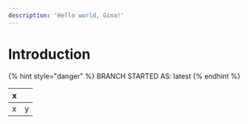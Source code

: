 ```yaml
---
description: 'Hello world, Gina!'
---
```


# Introduction

{% hint style="danger" %}
BRANCH STARTED AS: latest
{% endhint %}

| x |  |
| :--- | :--- |
| x | y |

